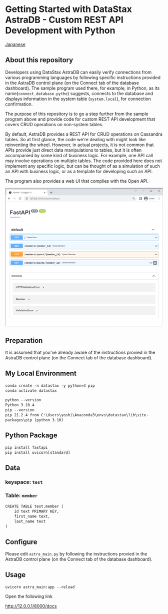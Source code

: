 # Getting Started with DataStax AstraDB - Custom REST API Development with Python

[Japanese](./README-ja.md)

## About this repository
Developers using DataStax AstraDB can easily verify connections from various programming languages by following specific instructions provided in the AstraDB control plane (on the Connect tab of the database dashboard).
The sample program used there, for example, in Python, as its name(`connect_database.pythe`) suggests, connects to the database and displays information in the system table (`system.local`), for connection confirmation.

The purpose of this repository is to go a step further from the sample program above and provide code for custom REST API development that covers CRUD operations on non-system tables.

By default, AstraDB provides a REST API for CRUD operations on Cassandra tables.
So at first glance, the code we're dealing with might look like reinventing the wheel.
However, in actual projects, it is not common that APIs provide just direct data manipulations to tables, but it is often accompanied by some kind of business logic. For example, one API call may involve operations on multiple tables.
The code provided here does not implement any specific logic, but can be thought of as a simulation of such an API with business logic, or as a template for developing such an API.

The program also provides a web UI that complies with the Open API.

![Web UI](./ui.jpg)


## Preparation

It is assumed that you've already aware of the instructions provied in the AstraDB control plane (on the Connect tab of the database dashboard).

## My Local Environment

```
conda create -n datastax -y python=3 pip
conda activate datastax
```

```
python --version
Python 3.10.4
pip --version
pip 21.2.4 from C:\Users\yoshi\Anaconda3\envs\datastax\lib\site-packages\pip (python 3.10)
```

## Python Package

```
pip install fastapi
pip install uvicorn[standard]
```

## Data

### keyspace: `test`

### Table: `member`
```
CREATE TABLE test.member (
    id text PRIMARY KEY,
    first_name text,
    last_name text
) 
```

## Configure

Please edit `astra_main.py` by following the instructions provied in the AstraDB control plane (on the Connect tab of the database dashboard).

## Usage

```
uvicorn astra_main:app --reload
```

Open the following link 

http://12.0.0.1/8000/docs


